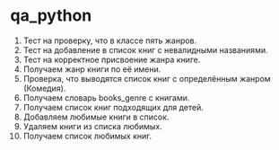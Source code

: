 # qa_python

1. Тест на проверку, что в классе пять жанров. 
2. Тест на добавление в список книг с невалидными названиями. 
3. Тест на корректное присвоение жанра книге.
4. Получаем жанр книги по её имени.
5. Проверка, что выводятся список книг с определённым жанром (Комедия).
6. Получаем словарь books_genre с книгами.
7. Получаем список книг подходящих для детей.
8. Добавляем любимые книги в список.
9. Удаляем книги из списка любимых. 
10. Получаем список любимых книг.